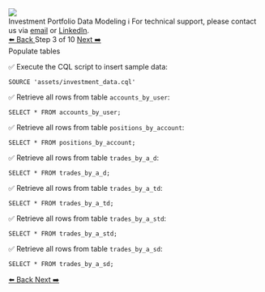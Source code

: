 <!-- TOP -->
<div class="top">
  <img src="https://datastax-academy.github.io/katapod-shared-assets/images/ds-academy-logo.svg" />
  <div class="scenario-title-section">
    <span class="scenario-title">Investment Portfolio Data Modeling</span>
    <span class="scenario-subtitle">ℹ️ For technical support, please contact us via <a href="mailto:aleksandr.volochnev@datastax.com">email</a> or <a href="https://dtsx.io/aleks">LinkedIn</a>.</span>
  </div>
</div>

<!-- NAVIGATION -->
<div id="navigation-top" class="navigation-top">
 <a href='command:katapod.loadPage?[{"step":"step2"}]' 
   class="btn btn-dark navigation-top-left">⬅️ Back
 </a>
<span class="step-count"> Step 3 of 10</span>
 <a href='command:katapod.loadPage?[{"step":"step4"}]' 
    class="btn btn-dark navigation-top-right">Next ➡️
  </a>
</div>

<!-- CONTENT -->

<div class="step-title">Populate tables</div>

✅ Execute the CQL script to insert sample data:
```
SOURCE 'assets/investment_data.cql'
```

✅ Retrieve all rows from table `accounts_by_user`:
```
SELECT * FROM accounts_by_user;        
```

✅ Retrieve all rows from table `positions_by_account`:
```
SELECT * FROM positions_by_account;
```

✅ Retrieve all rows from table `trades_by_a_d`:
```
SELECT * FROM trades_by_a_d;                    
```

✅ Retrieve all rows from table `trades_by_a_td`:
```
SELECT * FROM trades_by_a_td;
```

✅ Retrieve all rows from table `trades_by_a_std`:
```
SELECT * FROM trades_by_a_std;       
```

✅ Retrieve all rows from table `trades_by_a_sd`:
```
SELECT * FROM trades_by_a_sd;       
```

<!-- NAVIGATION -->
<div id="navigation-bottom" class="navigation-bottom">
 <a href='command:katapod.loadPage?[{"step":"step2"}]'
   class="btn btn-dark navigation-bottom-left">⬅️ Back
 </a>
 <a href='command:katapod.loadPage?[{"step":"step4"}]'
    class="btn btn-dark navigation-bottom-right">Next ➡️
  </a>
</div>
